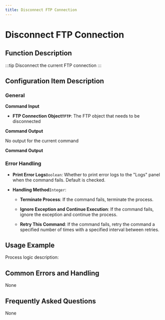 ```yaml
---
title: Disconnect FTP Connection
---
```


# Disconnect FTP Connection

## Function Description

:::tip 
Disconnect the current FTP connection
:::

## Configuration Item Description

### General

**Command Input**

- **FTP Connection Object`TFTP`**: The FTP object that needs to be disconnected


**Command Output**

No output for the current command


**Command Output**

### Error Handling

- **Print Error Logs**`Boolean`: Whether to print error logs to the "Logs" panel when the command fails. Default is checked. 

- **Handling Method**`Integer`:

    - **Terminate Process**: If the command fails, terminate the process.

    - **Ignore Exception and Continue Execution**: If the command fails, ignore the exception and continue the process.

    - **Retry This Command**: If the command fails, retry the command a specified number of times with a specified interval between retries.

## Usage Example

Process logic description:

## Common Errors and Handling

None

## Frequently Asked Questions

None

